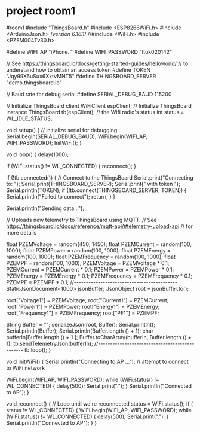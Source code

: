 # project room1
#room1
#include "ThingsBoard.h"
#include <ESP8266WiFi.h>
#include <ArduinoJson.h>  /*version 6.16.1*/
//#include <WiFi.h>
#include <PZEM004Tv30.h>

#define WIFI_AP             "iPhone.."
#define WIFI_PASSWORD       "ttuk020142"

// See https://thingsboard.io/docs/getting-started-guides/helloworld/
// to understand how to obtain an access token
#define TOKEN               "Jqy99X6uSux6XxtvMNT5"
#define THINGSBOARD_SERVER  "demo.thingsboard.io"

// Baud rate for debug serial
#define SERIAL_DEBUG_BAUD   115200

// Initialize ThingsBoard client
WiFiClient espClient;
// Initialize ThingsBoard instance
ThingsBoard tb(espClient);
// the Wifi radio's status
int status = WL_IDLE_STATUS;

void setup() {
  // initialize serial for debugging
  Serial.begin(SERIAL_DEBUG_BAUD);
  WiFi.begin(WIFI_AP, WIFI_PASSWORD);
  InitWiFi();
}

void loop() {
  delay(1000);

  if (WiFi.status() != WL_CONNECTED) {
    reconnect();
  }

  if (!tb.connected()) {
    // Connect to the ThingsBoard
    Serial.print("Connecting to: ");
    Serial.print(THINGSBOARD_SERVER);
    Serial.print(" with token ");
    Serial.println(TOKEN);
    if (!tb.connect(THINGSBOARD_SERVER, TOKEN)) {
      Serial.println("Failed to connect");
      return;
    }
  }

  Serial.println("Sending data...");

  // Uploads new telemetry to ThingsBoard using MQTT.
  // See https://thingsboard.io/docs/reference/mqtt-api/#telemetry-upload-api
  // for more details

  float PZEMVoltage = random(450, 1450);
  float PZEMCurrent = random(100, 1000);
  float PZEMPower = random(100, 1000);
  float PZEMEnergy = random(100, 1000);
  float PZEMFrequency = random(100, 1000);
  float PZEMPF = random(100, 1000);
  PZEMVoltage = PZEMVoltage * 0.1;
  PZEMCurrent = PZEMCurrent * 0.1;
  PZEMPower = PZEMPower * 0.1;
  PZEMEnergy = PZEMEnergy * 0.1;
  PZEMFrequency = PZEMFrequency * 0.1;
  PZEMPF = PZEMPF * 0.1;
  //-------------------------------------------
  StaticJsonDocument<1000> jsonBuffer;
  JsonObject root = jsonBuffer.to<JsonObject>();

  root["Voltage1"] = PZEMVoltage;
  root["Current1"] = PZEMCurrent;
  root["Power1"] = PZEMPower;
  root["Energy1"] = PZEMEnergy;
  root["Frequency1"] = PZEMFrequency;
  root["PF1"] = PZEMPF;

  String Buffer = "";
  serializeJson(root, Buffer);
  Serial.println();
  Serial.println(Buffer);
  Serial.println(Buffer.length () + 1);
  char bufferIn[Buffer.length () + 1 ];
  Buffer.toCharArray(bufferIn, Buffer.length () + 1);
  tb.sendTelemetryJson(bufferIn);
  //-----------------------------------------------
  tb.loop();
}

void InitWiFi()
{
  Serial.println("Connecting to AP ...");
  // attempt to connect to WiFi network

  WiFi.begin(WIFI_AP, WIFI_PASSWORD);
  while (WiFi.status() != WL_CONNECTED) {
    delay(500);
    Serial.print(".");
  }
  Serial.println("Connected to AP");
}

void reconnect() {
  // Loop until we're reconnected
  status = WiFi.status();
  if ( status != WL_CONNECTED) {
    WiFi.begin(WIFI_AP, WIFI_PASSWORD);
    while (WiFi.status() != WL_CONNECTED) {
      delay(500);
      Serial.print(".");
    }
    Serial.println("Connected to AP");
  }
}
